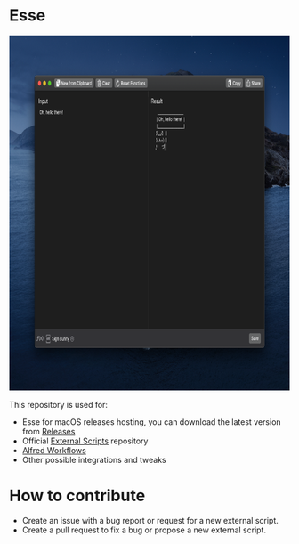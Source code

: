 # Esse
<p align="center">
  <img width="800" height="638" src="Esse.png">
</p>

This repository is used for:
* Esse for macOS releases hosting, you can download the latest version from [Releases](https://github.com/amebalabs/Esse/releases)
* Official [External Scripts](/Scripts) repository
* [Alfred Workflows](/Alfred)
* Other possible integrations and tweaks

# How to contribute

* Create an issue with a bug report or request for a new external script.
* Create a pull request to fix a bug or propose a new external script.
